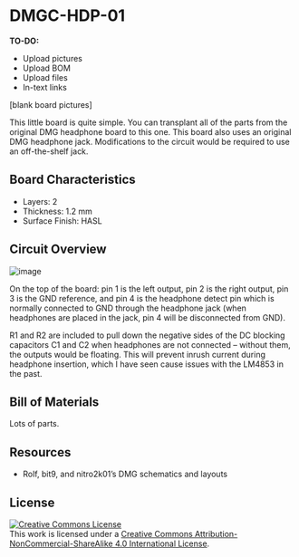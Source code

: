 # DMGC-HDP-01
**TO-DO:**

- Upload pictures
- Upload BOM
- Upload files
- In-text links

[blank board pictures]

This little board is quite simple. You can transplant all of the parts from the original DMG headphone board to this one. This board also uses an original DMG headphone jack. Modifications to the circuit would be required to use an off-the-shelf jack.
## Board Characteristics
-	Layers: 2
-	Thickness: 1.2 mm
-	Surface Finish: HASL
## Circuit Overview
![image](https://user-images.githubusercontent.com/97127539/175819188-d64cca93-572c-4d30-a57a-c0b97963eb7a.png)

On the top of the board: pin 1 is the left output, pin 2 is the right output, pin 3 is the GND reference, and pin 4 is the headphone detect pin which is normally connected to GND through the headphone jack (when headphones are placed in the jack, pin 4 will be disconnected from GND).

R1 and R2 are included to pull down the negative sides of the DC blocking capacitors C1 and C2 when headphones are not connected – without them, the outputs would be floating. This will prevent inrush current during headphone insertion, which I have seen cause issues with the LM4853 in the past.
## Bill of Materials
Lots of parts.
## Resources
-	Rolf, bit9, and nitro2k01’s DMG schematics and layouts
## License
<a rel="license" href="http://creativecommons.org/licenses/by-nc-sa/4.0/"><img alt="Creative Commons License" style="border-width:0" src="https://i.creativecommons.org/l/by-nc-sa/4.0/80x15.png" /></a><br />This work is licensed under a <a rel="license" href="http://creativecommons.org/licenses/by-nc-sa/4.0/">Creative Commons Attribution-NonCommercial-ShareAlike 4.0 International License</a>.


